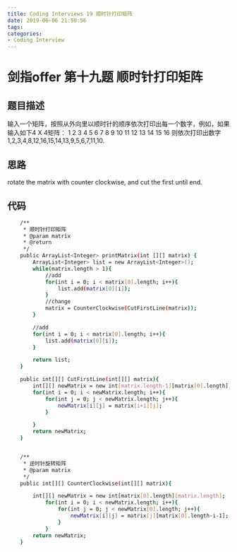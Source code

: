 ```yaml
---
title: Coding Interviews 19 顺时针打印矩阵
date: 2019-06-06 21:50:56
tags:
categories: 
- Coding Interview
---
```

# 剑指offer 第十九题 顺时针打印矩阵

## 题目描述
输入一个矩阵，按照从外向里以顺时针的顺序依次打印出每一个数字，例如，如果输入如下4 X 4矩阵： 1 2 3 4 5 6 7 8 9 10 11 12 13 14 15 16 则依次打印出数字1,2,3,4,8,12,16,15,14,13,9,5,6,7,11,10.

<!--more-->
## 思路
rotate the matrix with counter clockwise, and cut the first until end.

## 代码
``` bash
    /**
     * 顺时针打印矩阵
     * @param matrix
     * @return
     */
    public ArrayList<Integer> printMatrix(int [][] matrix) {
        ArrayList<Integer> list = new ArrayList<Integer>();
        while(matrix.length > 1){
            //add
            for(int i = 0; i < matrix[0].length; i++){
                list.add(matrix[0][i]);
            }
            //change
            matrix = CounterClockwise(CutFirstLine(matrix));
        }

        //add
        for(int i = 0; i < matrix[0].length; i++){
            list.add(matrix[0][i]);
        }

        return list;
    }

    public int[][] CutFirstLine(int[][] matrix){
        int[][] newMatrix = new int[matrix.length-1][matrix[0].length];
        for(int i = 0; i < newMatrix.length; i++){
            for(int j = 0; j < newMatrix.length; j++){
                newMatrix[i][j] = matrix[i+1][j];
            }

        }
        return newMatrix;
    }


    /**
     * 逆时针旋转矩阵
     * @param matrix
     */
    public int[][] CounterClockwise(int[][] matrix){

        int[][] newMatrix = new int[matrix[0].length][matrix.length];
            for(int i = 0; i < newMatrix.length; i++){
                for(int j = 0; j < newMatrix[0].length; j++){
                    newMatrix[i][j] = matrix[j][matrix[0].length-i-1];
                }
            }
        return newMatrix;
    }
```
